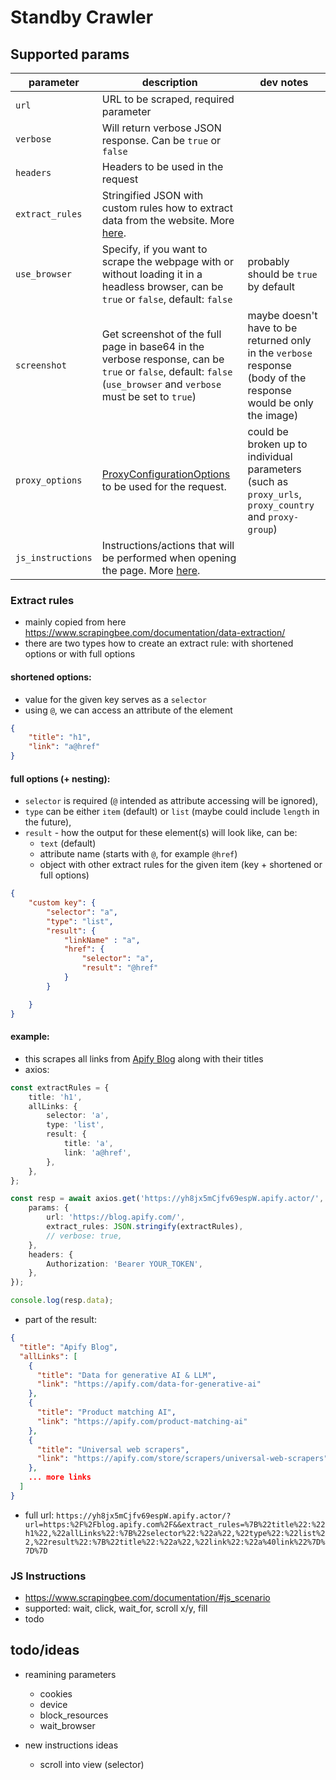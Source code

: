 # Standby Crawler

## Supported params

| parameter | description | dev notes |
| -------- | ------- | ----- |
| `url` | URL to be scraped, required parameter |
| `verbose` | Will return verbose JSON response. Can be `true` or `false` |
| `headers` | Headers to be used in the request |
| `extract_rules` | Stringified JSON with custom rules how to extract data from the website. More [here](#extract-rules). |
| `use_browser` | Specify, if you want to scrape the webpage with or without loading it in a headless browser, can be `true` or `false`, default: `false` | probably should be `true` by default
| `screenshot` | Get screenshot of the full page in base64 in the verbose response, can be `true` or `false`, default: `false` (`use_browser` and `verbose` must be set to `true`) | maybe doesn't have to be returned only in the `verbose` response (body of the response would be only the image)
| `proxy_options` | [ProxyConfigurationOptions](https://docs.apify.com/sdk/js/reference/interface/ProxyConfigurationOptions) to be used for the request. | could be broken up to individual parameters (such as `proxy_urls`, `proxy_country` and `proxy-group`) |
| `js_instructions` | Instructions/actions that will be performed when opening the page. More [here](#js-instructions). | |

### Extract rules

- mainly copied from here https://www.scrapingbee.com/documentation/data-extraction/
- there are two types how to create an extract rule: with shortened options or with full options

#### shortened options:
- value for the given key serves as a `selector`
- using `@`, we can access an attribute of the element

```json
{ 
    "title": "h1",
    "link": "a@href"
}
```

#### full options (+ nesting):

- `selector` is required (`@` intended as attribute accessing will be ignored),
- `type` can be either `item` (default) or `list` (maybe could include `length` in the future),
- `result` - how the output for these element(s) will look like, can be:
    - `text` (default)
    - attribute name (starts with `@`, for example `@href`)
    - object with other extract rules for the given item (key + shortened or full options)
```json
{
    "custom key": {
        "selector": "a",
        "type": "list",
        "result": {
            "linkName" : "a",
            "href": {
                "selector": "a",
                "result": "@href"
            }
        }

    }
}
```

#### example:
- this scrapes all links from [Apify Blog](https://blog.apify.com/) along with their titles
- axios:
```ts
const extractRules = {
    title: 'h1',
    allLinks: {
        selector: 'a',
        type: 'list',
        result: {
            title: 'a',
            link: 'a@href',
        },
    },
};

const resp = await axios.get('https://yh8jx5mCjfv69espW.apify.actor/', {
    params: {
        url: 'https://blog.apify.com/',
        extract_rules: JSON.stringify(extractRules),
        // verbose: true,
    },
    headers: {
        Authorization: 'Bearer YOUR_TOKEN',
    },
});

console.log(resp.data);
```

- part of the result: 
```json
{
  "title": "Apify Blog",
  "allLinks": [
    {
      "title": "Data for generative AI & LLM",
      "link": "https://apify.com/data-for-generative-ai"
    },
    {
      "title": "Product matching AI",
      "link": "https://apify.com/product-matching-ai"
    },
    {
      "title": "Universal web scrapers",
      "link": "https://apify.com/store/scrapers/universal-web-scrapers"
    },
    ... more links
  ]
}
```

- full url: `https://yh8jx5mCjfv69espW.apify.actor/?url=https:%2F%2Fblog.apify.com%2F&&extract_rules=%7B%22title%22:%22h1%22,%22allLinks%22:%7B%22selector%22:%22a%22,%22type%22:%22list%22,%22result%22:%7B%22title%22:%22a%22,%22link%22:%22a%40link%22%7D%7D%7D`

### JS Instructions

- https://www.scrapingbee.com/documentation/#js_scenario
- supported: wait, click, wait_for, scroll x/y, fill
- todo

## todo/ideas

- reamining parameters
    - cookies
    - device
    - block_resources
    - wait_browser

- new instructions ideas 
    - scroll into view (selector)
